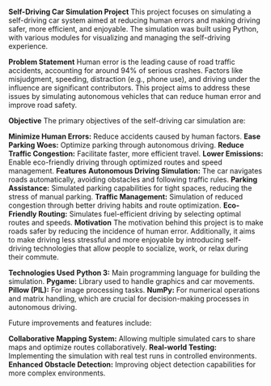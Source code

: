 <b>Self-Driving Car Simulation Project</b>
This project focuses on simulating a self-driving car system aimed at reducing human errors and making driving safer, more efficient, and enjoyable. The simulation was built using Python, with various modules for visualizing and managing the self-driving experience.

<b>Problem Statement</b>
Human error is the leading cause of road traffic accidents, accounting for around 94% of serious crashes. Factors like misjudgment, speeding, distraction (e.g., phone use), and driving under the influence are significant contributors. This project aims to address these issues by simulating autonomous vehicles that can reduce human error and improve road safety.

<b>Objective</b>
The primary objectives of the self-driving car simulation are:

<b>Minimize Human Errors:</b> Reduce accidents caused by human factors.
<b>Ease Parking Woes:</b> Optimize parking through autonomous driving.
<b>Reduce Traffic Congestion:</b> Facilitate faster, more efficient travel.
<b>Lower Emissions:</b> Enable eco-friendly driving through optimized routes and speed management.
<b>Features</b>
<b>Autonomous Driving Simulation:</b> The car navigates roads automatically, avoiding obstacles and following traffic rules.
<b>Parking Assistance:</b> Simulated parking capabilities for tight spaces, reducing the stress of manual parking.
<b>Traffic Management:</b> Simulation of reduced congestion through better driving habits and route optimization.
<b>Eco-Friendly Routing:</b> Simulates fuel-efficient driving by selecting optimal routes and speeds.
<b>Motivation</b>
The motivation behind this project is to make roads safer by reducing the incidence of human error. Additionally, it aims to make driving less stressful and more enjoyable by introducing self-driving technologies that allow people to socialize, work, or relax during their commute.

<b>Technologies Used</b>
<b>Python 3:</b> Main programming language for building the simulation.
<b>Pygame:</b> Library used to handle graphics and car movements.
<b>Pillow (PIL):</b> For image processing tasks.
<b>NumPy:</b> For numerical operations and matrix handling, which are crucial for decision-making processes in autonomous driving.

Future improvements and features include:

<b>Collaborative Mapping System:</b> Allowing multiple simulated cars to share maps and optimize routes collaboratively.
<b>Real-world Testing:</b> Implementing the simulation with real test runs in controlled environments.
<b>Enhanced Obstacle Detection:</b> Improving object detection capabilities for more complex environments.
